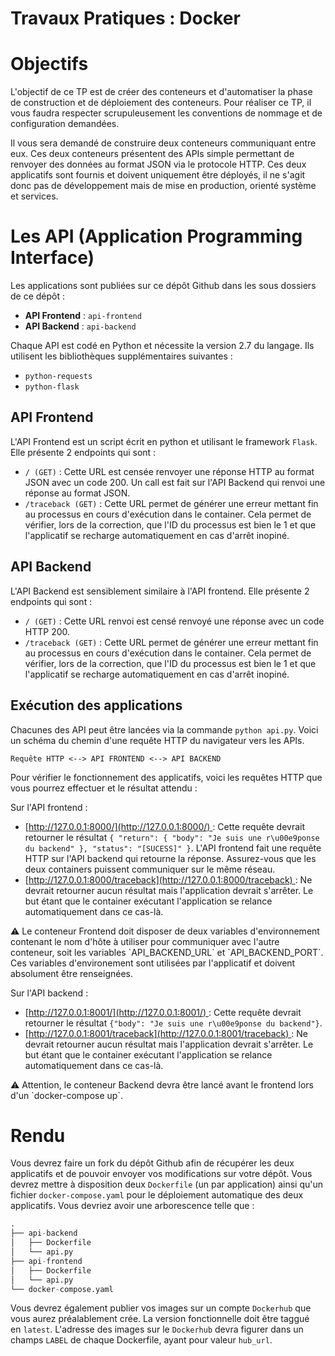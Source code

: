 # Travaux Pratiques : Docker

# Objectifs

L'objectif de ce TP est de créer des conteneurs et d'automatiser la phase de construction et de déploiement des conteneurs. Pour réaliser ce TP, il vous faudra respecter scrupuleusement les conventions de nommage et de configuration demandées.

Il vous sera demandé de construire deux conteneurs communiquant entre eux. Ces deux conteneurs présentent des APIs simple permettant de renvoyer des données au format JSON via le protocole HTTP. Ces deux applicatifs sont fournis et doivent uniquement être déployés, il ne s'agit donc pas de développement mais de mise en production, orienté système et services.

# Les API (Application Programming Interface)

Les applications sont publiées sur ce dépôt Github dans les sous dossiers de ce dépôt :

- **API Frontend** : `api-frontend`
- **API Backend** : `api-backend`

Chaque API est codé en Python et nécessite la version 2.7 du langage. Ils utilisent les bibliothèques supplémentaires suivantes :

- `python-requests`
- `python-flask`

## API Frontend

L'API Frontend est un script écrit en python et utilisant le framework `Flask`. Elle présente 2 endpoints qui sont :

- `/ (GET)` : Cette URL est censée renvoyer une réponse HTTP au format JSON avec un code 200. Un call est fait sur l'API Backend qui renvoi une réponse au format JSON.
- `/traceback (GET)` : Cette URL permet de générer une erreur mettant fin au processus en cours d'exécution dans le container. Cela permet de vérifier, lors de la correction, que l'ID du processus est bien le 1 et que l'applicatif se recharge automatiquement en cas d'arrêt inopiné.

## API Backend

L'API Backend est sensiblement similaire à l'API frontend. Elle présente 2 endpoints qui sont :

- `/ (GET)` : Cette URL renvoi est censé renvoyé une réponse avec un code HTTP 200.
- `/traceback (GET)` : Cette URL permet de générer une erreur mettant fin au processus en cours d'exécution dans le container. Cela permet de vérifier, lors de la correction, que l'ID du processus est bien le 1 et que l'applicatif se recharge automatiquement en cas d'arrêt inopiné.

## Exécution des applications

Chacunes des API peut être lancées via la commande `python api.py`. Voici un schéma du chemin d'une requête HTTP du navigateur vers les APIs.

`Requête HTTP <--> API FRONTEND <--> API BACKEND`

Pour vérifier le fonctionnement des applicatifs, voici les requêtes HTTP que vous pourrez effectuer et le résultat attendu :

Sur l'API frontend :

- [http://127.0.0.1:8000/](http://127.0.0.1:8000/) : Cette requête devrait retourner le résultat `{ "return": { "body": "Je suis une r\u00e9ponse du backend" }, "status": "[SUCESS]" }`. L'API frontend fait une requête HTTP sur l'API backend qui retourne la réponse. Assurez-vous que les deux containers puissent communiquer sur le même réseau.
- [http://127.0.0.1:8000/traceback](http://127.0.0.1:8000/traceback) : Ne devrait retourner aucun résultat mais l'application devrait s'arrêter. Le but étant que le container exécutant l'application se relance automatiquement dans ce cas-là.

<aside>
⚠️ Le conteneur Frontend doit disposer de deux variables d'environnement contenant le nom d'hôte à utiliser pour communiquer avec l'autre conteneur, soit les variables `API_BACKEND_URL` et `API_BACKEND_PORT`. Ces variables d'environement sont utilisées par l'applicatif et doivent absolument être renseignées.
</aside>

Sur l'API backend :

- [http://127.0.0.1:8001/](http://127.0.0.1:8001/) : Cette requête devrait retourner le résultat `{"body": "Je suis une r\u00e9ponse du backend"}`.
- [http://127.0.0.1:8001/traceback](http://127.0.0.1:8001/traceback) : Ne devrait retourner aucun résultat mais l'application devrait s'arrêter. Le but étant que le container exécutant l'application se relance automatiquement dans ce cas-là.

<aside>
⚠️ Attention, le conteneur Backend devra être lancé avant le frontend lors d'un `docker-compose up`.
</aside>

# Rendu

Vous devrez faire un fork du dépôt Github afin de récupérer les deux applicatifs et de pouvoir envoyer vos modifications sur votre dépôt. Vous devrez mettre à disposition deux `Dockerfile` (un par application) ainsi qu'un fichier `docker-compose.yaml` pour le déploiement automatique des deux applicatifs. Vous devriez avoir une arborescence telle que :

```python
.
├── api-backend
│   ├── Dockerfile
│   └── api.py
├── api-frontend
│   ├── Dockerfile
│   └── api.py
└── docker-compose.yaml
```

Vous devrez également publier vos images sur un compte `Dockerhub` que vous aurez préalablement crée. La version fonctionnelle doit être taggué en `latest`. L'adresse des images sur le `Dockerhub` devra figurer dans un champs `LABEL` de chaque Dockerfile, ayant pour valeur `hub_url`.
